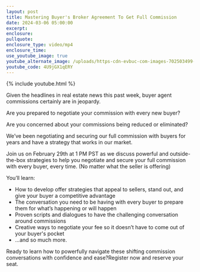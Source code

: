 ```yaml
---
layout: post
title: Mastering Buyer's Broker Agreement To Get Full Commission
date: 2024-03-06 05:00:00
excerpt:
enclosure:
pullquote:
enclosure_type: video/mp4
enclosure_time:
use_youtube_image: true
youtube_alternate_image: /uploads/https-cdn-evbuc-com-images-702503499-284564692102-1-original.jpg
youtube_code: 4U9jGX1qERY
---
```

{% include youtube.html %}

Given the headlines in real estate news this past week, buyer agent commissions certainly are in jeopardy.

Are you prepared to negotiate your commission with every new buyer?

Are you concerned about your commissions being reduced or eliminated?

We’ve been negotiating and securing our full commission with buyers for years and have a strategy that works in our market.

Join us on February 29th at 1 PM PST as we discuss powerful and outside-the-box strategies to help you negotiate and secure your full commission with every buyer, every time. (No matter what the seller is offering)

You’ll learn:

* How to develop offer strategies that appeal to sellers, stand out, and give your buyer a competitive advantage
* The conversation you need to be having with every buyer to prepare them for what’s happening or will happen
* Proven scripts and dialogues to have the challenging conversation around commissions
* Creative ways to negotiate your fee so it doesn’t have to come out of your buyer's pocket
* ...and so much more.

Ready to learn how to powerfully navigate these shifting commission conversations with confidence and ease?Register now and reserve your seat.